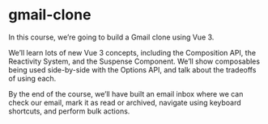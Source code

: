 # gmail-clone

In this course, we’re going to build a Gmail clone using Vue 3.

We’ll learn lots of new Vue 3 concepts, including the Composition API, the Reactivity System, and the Suspense Component. We’ll show composables being used side-by-side with the Options API, and talk about the tradeoffs of using each.

By the end of the course, we’ll have built an email inbox where we can check our email, mark it as read or archived, navigate using keyboard shortcuts, and perform bulk actions.
